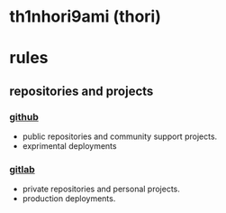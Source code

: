# th1nhori9ami (thori)

# rules

## repositories and projects

### [github](https://github.com/zely-origami)
- public repositories and community support projects.
- exprimental deployments

### [gitlab](https://gitlab.com/zely.origami)
- private repositories and personal projects.
- production deployments.
